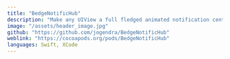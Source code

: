 ```yaml
---
title: "BedgeNotificHub"
description: "Make any UIView a full fledged animated notification center. It is a way to quickly add a notification badge icon to a UIView."
image: "/assets/header_image.jpg"
github: "https://github.com/jogendra/BedgeNotificHub"
weblink: "https://cocoapods.org/pods/BedgeNotificHub"
languages: Swift, XCode
---
```

